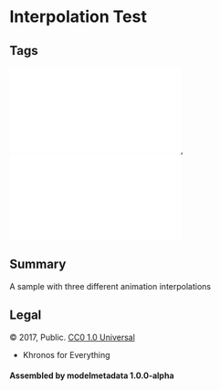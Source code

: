 # Interpolation Test

## Tags

![core](../../Models-core.md), ![testing](../../Models-testing.md)

## Summary

A sample with three different animation interpolations

## Legal

&copy; 2017, Public. [CC0 1.0 Universal](https://creativecommons.org/publicdomain/zero/1.0/legalcode)

 - Khronos for Everything

#### Assembled by modelmetadata 1.0.0-alpha